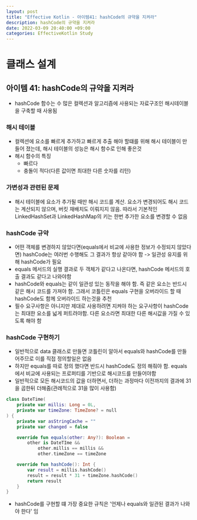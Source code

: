 ```yaml
---
layout: post
title: "Effective Kotlin - 아이템41: hashCode의 규약을 지켜라"
description: hashCode의 규약을 지켜라
date: 2022-03-09 20:40:00 +09:00
categories: EffectiveKotlin Study
---
```



# 클래스 설계

## 아이템 41: hashCode의 규약을 지켜라

- hashCode 함수는 수 많은 컬렉션과 알고리즘에 사용되는 자료구조인 해시테이블을 구축할 때 사용됨

### 해시 테이블
- 컬렉션에 요소를 빠르게 추가하고 빠르게 추출 해야 할떄를 위해 해시 테이블이 만들어 졌는데, 해시 테이블의 성능은 해시 함수로 인해 좋은것
- 해시 함수의 특징
    * 빠르다
    * 충돌이 적다(다른 값이면 최대한 다른 숫자를 리턴)

### 가변성과 관련된 문제
- 해시 테이블에 요소가 추가될 때만 해시 코드를 계산. 요소가 변경되어도 해시 코드는 계산되지 않으며, 버킷 재배치도 이뤄지지 않음. 따라서 기본적인 LinkedHashSet과 LinkedHashMap의 키는 한번 추가한 요소를 변경할 수 없음

### hashCode 규약
- 어떤 객체를 변경하지 않았다면(equals에서 비교에 사용한 정보가 수정되지 않았다면) hashCode는 여러번 수행해도 그 결과가 항상 같아야 함 -> 일관성 유지를 위해 hashCode가 필요
- equals 메서드의 실행 결과로 두 객체가 같다고 나온다면, hashCode 메서드의 호출 결과도 같다고 나와야함
- hashCode와 equals는 같이 일관성 있는 동작을 해야 함. 즉 같은 요소는 반드시 같은 해시 코드를 가져야 함. 그래서 코틀린은 equals 구현을 오버라이드 할 때 hashCode도 함께 오버라이드 하는것을 추천
- 필수 요구사항은 아니지만 제대로 사용하려면 지켜야 하는 요구사항이 hashCode는 최대한 요소를 넓게 퍼트려야함. 다른 요소라면 최대한 다른 해시값을 가질 수 있도록 해야 함

### hashCode 구현하기
- 일반적으로 data 클래스로 만들면 코틀린이 알아서 equals와 hashCode를 만들어주므로 이를 직접 정의할일은 없음
- 하지만 equals를 따로 정의 했다면 반드시 hashCode도 정의 해줘야 함. equals에서 비교에 사용되는 프로퍼티를 기반으로 해시코드를 만들어야함
- 일반적으로 모든 해시코드의 값을 더하면서, 더하는 과정마다 이전까지의 결과에 31을 곱한뒤 더해줌(관례적으로 31을 많이 사용함)

```kotlin
class DateTime(
    private var millis: Long = 0L,
    private var timeZone: TimeZone? = null
) {
    private var asStringCache = ""
    private var changed = false

    override fun equals(other: Any?): Boolean = 
        other is DateTIme &&
            other.millis == millis &&
            other.timeZone == timeZone

    override fun hashCode(): Int {
        var result = millis.hashCode()
        result = result * 31 + timeZone.hashCode()
        return result
    }
}
```

- hashCode를 구현할 떄 가장 중요한 규칙은 '언제나 equals와 일관된 결과가 나와야 한다' 임
